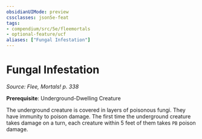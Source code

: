 ```yaml
---
obsidianUIMode: preview
cssclasses: json5e-feat
tags:
- compendium/src/5e/fleemortals
- optional-feature/ucf
aliases: ["Fungal Infestation"]
---
```

# Fungal Infestation
*Source: Flee, Mortals! p. 338*  

**Prerequisite**: Underground-Dwelling Creature

The underground creature is covered in layers of poisonous fungi. They have immunity to poison damage. The first time the underground creature takes damage on a turn, each creature within 5 feet of them takes `PB` poison damage.
